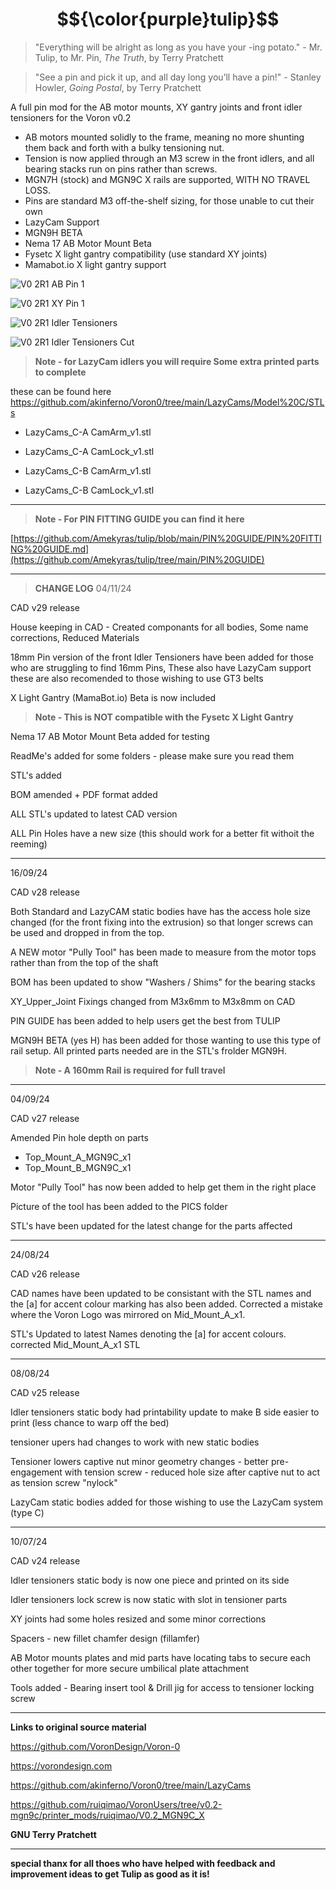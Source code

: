 # $${\color{purple}tulip}$$

>"Everything will be alright as long as you have your -ing potato." - Mr. Tulip, to Mr. Pin, _The Truth_, by Terry Pratchett

>"See a pin and pick it up, and all day long you’ll have a pin!" - Stanley Howler, _Going Postal_, by Terry Pratchett

A full pin mod for the AB motor mounts, XY gantry joints and front idler tensioners for the Voron v0.2

 - AB motors mounted solidly to the frame, meaning no more shunting them back and forth with a bulky tensioning nut.
 - Tension is now applied through an M3 screw in the front idlers, and all bearing stacks run on pins rather than screws.
 - MGN7H (stock) and MGN9C X rails are supported, WITH NO TRAVEL LOSS.
 - Pins are standard M3 off-the-shelf sizing, for those unable to cut their own
 - LazyCam Support
 - MGN9H BETA
 - Nema 17 AB Motor Mount Beta
 - Fysetc X light gantry compatibility (use standard XY joints)
 - Mamabot.io X light gantry support


![V0 2R1 AB Pin 1](https://github.com/Amekyras/tulip/assets/94327757/2334f2fe-ea59-4272-a482-91458820e2e0)

![V0 2R1 XY Pin 1](https://github.com/Amekyras/tulip/assets/94327757/f6ef2c14-dcae-4d3b-bead-6299d7465112)

![V0 2R1 Idler Tensioners](https://github.com/Amekyras/tulip/assets/94327757/4f11de3a-fce1-4261-a26b-d59bcf17d914)

![V0 2R1 Idler Tensioners Cut](https://github.com/Amekyras/tulip/assets/94327757/6c2ed4f8-4897-47bb-b8ae-8113dea347f6)


> **Note - for LazyCam idlers you will require Some extra printed parts to complete**

these can be found here https://github.com/akinferno/Voron0/tree/main/LazyCams/Model%20C/STLs

- LazyCams_C-A CamArm_v1.stl
- LazyCams_C-A CamLock_v1.stl

- LazyCams_C-B CamArm_v1.stl
- LazyCams_C-B CamLock_v1.stl

----

> **Note - For PIN FITTING GUIDE you can find it here**

[https://github.com/Amekyras/tulip/blob/main/PIN%20GUIDE/PIN%20FITTING%20GUIDE.md](https://github.com/Amekyras/tulip/tree/main/PIN%20GUIDE)

----

> **CHANGE LOG**
04/11/24

CAD v29 release

House keeping in CAD - Created componants for all bodies, Some name corrections, Reduced Materials

18mm Pin version of the front Idler Tensioners have been added for those who are struggling to find 16mm Pins, These also have LazyCam support
these are also recomended to those wishing to use GT3 belts

X Light Gantry (MamaBot.io) Beta is now included
> **Note - This is NOT compatible with the Fysetc X Light Gantry**

Nema 17 AB Motor Mount Beta added for testing

ReadMe's added for some folders - please make sure you read them

STL's added

BOM amended + PDF format added

ALL STL's updated to latest CAD version

ALL Pin Holes have a new size (this should work for a better fit withoit the reeming)

----

16/09/24

CAD v28 release

Both Standard and LazyCAM static bodies have has the access hole size changed (for the front fixing into the extrusion) so that longer screws can be used and dropped in from the top.

A NEW motor "Pully Tool" has been made to measure from the motor tops rather than from the top of the shaft

BOM has been updated to show "Washers / Shims" for the bearing stacks

XY_Upper_Joint Fixings changed from M3x6mm to M3x8mm on CAD

PIN GUIDE has been added to help users get the best from TULIP

MGN9H BETA (yes H) has been added for those wanting to use this type of rail setup. All printed parts needed are in the STL's frolder MGN9H.
> **Note - A 160mm Rail is required for full travel**

----

04/09/24

CAD v27 release

Amended Pin hole depth on parts

- Top_Mount_A_MGN9C_x1
- Top_Mount_B_MGN9C_x1

Motor "Pully Tool" has now been added to help get them in the right place

Picture of the tool has been added to the PICS folder

STL's have been updated for the latest change for the parts affected

----

24/08/24

CAD v26 release

CAD names have been updated to be consistant with the STL names and the [a] for accent colour marking has also been added. Corrected a mistake where the Voron Logo was mirrored on Mid_Mount_A_x1.

STL's Updated to latest Names denoting the [a] for accent colours. corrected Mid_Mount_A_x1 STL

----

08/08/24

CAD v25 release

Idler tensioners static body had printability update to make B side easier to print (less chance to warp off the bed)

tensioner upers had changes to work with new static bodies

Tensioner lowers captive nut minor geometry changes - better pre-engagement with tension screw - reduced hole size after captive nut to act as tension screw "nylock"

LazyCam static bodies added for those wishing to use the LazyCam system (type C)

----

10/07/24

CAD v24 release

Idler tensioners static body is now one piece and printed on its side

Idler tensioners lock screw is now static with slot in tensioner parts

XY joints had some holes resized and some minor corrections

Spacers - new fillet chamfer design (fillamfer)

AB Motor mounts plates and mid parts have locating tabs to secure each other together for more secure umbilical plate attachment

Tools added - Bearing insert tool & Drill jig for access to tensioner locking screw

----

**Links to original source material**

https://github.com/VoronDesign/Voron-0

https://vorondesign.com

https://github.com/akinferno/Voron0/tree/main/LazyCams

https://github.com/ruiqimao/VoronUsers/tree/v0.2-mgn9c/printer_mods/ruiqimao/V0.2_MGN9C_X

**GNU Terry Pratchett**

----

**special thanx for all thoes who have helped with feedback and improvement ideas to get Tulip as good as it is!**



